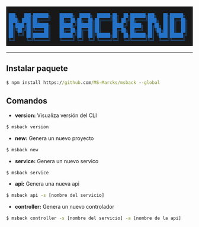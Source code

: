![portada](img/portada.png)

----
## **Instalar paquete**

```cmd
$ npm install https://github.com/MS-Marcks/msback --global
```
## **Comandos**
- **version:** Visualiza versión del CLI
```cmd
$ msback version
```
- **new:** Genera un nuevo proyecto
```cmd
$ msback new
```
- **service:** Genera un nuevo servico
```cmd
$ msback service 
```
- **api:** Genera una nueva api
```cmd
$ msback api -s [nombre del servicio]
```
- **controller:** Genera un nuevo controlador
```cmd
$ msback controller -s [nombre del servicio] -a [nombre de la api]
```